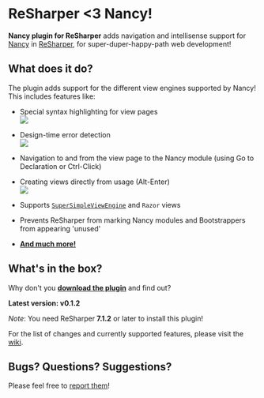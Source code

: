 # **ReSharper <3 Nancy!**

**Nancy plugin for ReSharper** adds navigation and intellisense support for [Nancy](http://nancyfx.org/) in [ReSharper](http://www.jetbrains.com/resharper/), for super-duper-happy-path web development!

## What does it do?

The plugin adds support for the different view engines supported by Nancy! This includes features like:

- Special syntax highlighting for view pages  
![](http://i.imgur.com/xu2htE4.png)

- Design-time error detection  
![](http://i.imgur.com/Dj5eenY.png)

- Navigation to and from the view page to the Nancy module (using Go to Declaration or Ctrl-Click)  

- Creating views directly from usage (Alt-Enter)  
![](http://i.imgur.com/Nos475K.png)

- Supports [`SuperSimpleViewEngine`](https://github.com/NancyFx/Nancy/wiki/The-Super-Simple-View-Engine) and `Razor` views

- Prevents ReSharper from marking Nancy modules and Bootstrappers from appearing 'unused'

- [**And much more!**](../../wiki)

## What's in the box?

Why don't you [**download the plugin**](http://dl.bintray.com/content/hmemcpy/Nancy-ReSharper-Plugin/NancyReSharperPlugin.0.1.2.msi?direct) and find out?

**Latest version: v0.1.2**

*Note*: You need ReSharper **7.1.2** or later to install this plugin!

For the list of changes and currently supported features, please visit the [wiki](../../wiki).

## Bugs? Questions? Suggestions?

Please feel free to [report them](../../issues)!
